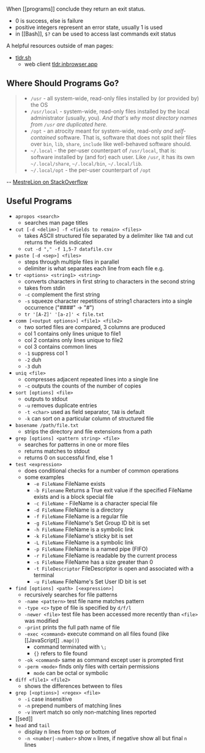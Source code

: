 When [[programs]] conclude they return an exit status.

 - 0 is success, else is failure
 - positive integers represent an error state, usually 1 is used
 - in [[Bash]], `$?` can be used to access last commands exit status

A helpful resources outside of man pages:

- [tldr.sh](https://tldr.sh/)
	- web client [tldr.inbrowser.app](https://tldr.inbrowser.app/)

## Where Should  Programs Go?

> - `/usr` - all system-wide, read-only files installed by (or provided by) the OS
> - `/usr/local` - system-wide, read-only files installed by the local administrator (usually, you). *And that's why most directory names from `/usr` are duplicated here.*
> - `/opt` - an atrocity meant for system-wide, read-only *and self-contained* software. That is, software that does not split their files over `bin`, `lib`, `share`, `include` like well-behaved software should.
> - `~/.local` - the per-user counterpart of `/usr/local`, that is: software installed by (and for) each user. Like `/usr`, it has its own `~/.local/share`, `~/.local/bin`, `~/.local/lib`.
> - `~/.local/opt` - the per-user counterpart of `/opt`

-- [MestreLion on StackOverflow](https://askubuntu.com/a/135679)

## Useful Programs
 
- `apropos <search>`
	- searches man page titles
- `cut [-d <delim>] -f <fields to remain> <files>`
	- takes ASCII structured file separated by a delimiter like `TAB` and cut returns the fields indicated 
	- `cut -d "," -f 1,5-7 datafile.csv`
- `paste [-d <sep>] <files>`
	- steps through multiple files in parallel
	- delimiter is what separates each line from each file e.g.
- `tr <options> <string1> <string>`
	- converts characters in first string to characters in the second string
	- takes from stdin
	- `-c` complement the first string
	- `-s` squeeze character repetitions of string1 characters into a single occurrence ("####" -> "#")
	- `tr '[A-Z]' '[a-z]' < file.txt`
- `comm [<output options>] <file1> <file2>`
	- two sorted files are compared, 3 columns are produced
	- col 1 contains only lines unique to file1
	- col 2 contains only lines unique to file2
	- col 3 contains common lines
	- `-1` suppress col 1
	- `-2` duh
	- `-3` duh
- `uniq <file>`
	- compresses adjacent repeated lines into a  single line
	- `-c` outputs the counts of the number of copies
- `sort [options] <file>`
	- outputs to stdout
	- `-u` removes duplicate entries
	- `-t <char>` used as field separator, `TAB` is default
	- `-k` can sort on a particular column of structured file
- `basename /path/file.txt`
	- strips the directory and file extensions from a path
- `grep [options] <pattern string> <file>`
	- searches for patterns in one or more files
	- returns matches to stdout
	- returns 0 on successful find, else 1
- `test <expression>`
	- does conditional checks for a number of common operations
	- some examples
		- `-e FileName` FileName exists
		- `-b Filename` Returns a True exit value if the specified FileName exists and is a block special file
		- `-c FileName` - FileName is a character special file
		- `-d FileName` FileName is a directory
		- `-f FileName` FileName is a regular file
		- `-g FileName` FileName's Set Group ID bit is set
		- `-h FileName` FileName is a symbolic link
		- `-k FileName` FileName's sticky bit is set
		- `-L FileName` FileName is a symbolic link
		- `-p FileName` FileName is a named pipe (FIFO)
		- `-r FileName` FileName is readable by the current process
		- `-s FileName` FileName has a size greater than 0
		- `-t FileDescriptor` FileDescriptor is open and associated with a terminal
		- `-u FileName` FileName's Set User ID bit is set
- `find [options] <path> [<expression>]`
	- recursively searches for file patterns
	- `-name <pattern>` test file name matches pattern
	- `-type <c>` type of file is specified by `d/f/l`
	- `-newer <file>` test file has been accessed more recently than `<file>` was modified
	- `-print` prints the full path name of file
	- `-exec <command>` execute command on all files found (like [[JavaScript]] `.map()`) 
		- command terminated with `\;`
		- `{}` refers to file found
	- `-ok <command>` same as command except user is prompted first
	- `-perm <mode>` finds only files with certain permissions
		- `mode` can be octal or symbolic
- `diff <file1> <file2>`
	- shows the differences between to files
- `grep [<options>] <regex> <file>`
	- `-i` case insensitive
	- `-n` prepend numbers of matching lines
	- `-v` invert match so only non-matching lines reported
- [[sed]]
- `head` and `tail`
	- display n lines from top or bottom of
	- `-n <number|-number>`  show `n` lines, if negative show all but final `n` lines